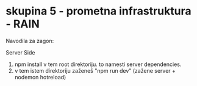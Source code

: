 # skupina 5 - prometna infrastruktura - RAIN

Navodila za zagon:

Server Side
1. npm install v tem root direktoriju. to namesti server dependencies.
2. v tem istem direktoriju zaženeš "npm run dev" (zažene server + nodemon hotreload)



